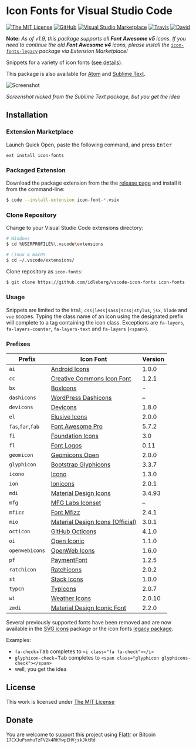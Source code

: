# Icon Fonts for Visual Studio Code

[![The MIT License](https://flat.badgen.net/badge/license/MIT/orange)](http://opensource.org/licenses/MIT)
[![GitHub](https://flat.badgen.net/github/release/idleberg/vscode-icon-fonts)](https://github.com/idleberg/vscode-icon-fonts/releases)
[![Visual Studio Marketplace](https://vsmarketplacebadge.apphb.com/installs-short/idleberg.icon-fonts.svg?style=flat-square)](https://marketplace.visualstudio.com/items?itemName=idleberg.icon-fonts)
[![Travis](https://flat.badgen.net/travis/idleberg/vscode-icon-fonts)](https://travis-ci.org/idleberg/vscode-icon-fonts)
[![David](https://flat.badgen.net/david/dev/idleberg/vscode-icon-fonts)](https://david-dm.org/idleberg/vscode-icon-fonts?type=dev)

**Note:** *As of v1.9, this package supports all __Font Awesome v5__ icons. If you need to continue the old __Font Awesome v4__ icons, please install the* [`icon-fonts-legacy`](https://github.com/idleberg/vscode-icon-fonts-legacy) *package via Extension Marketplace!*

Snippets for a variety of icon fonts ([see details](https://github.com/idleberg/vscode-icon-fonts#prefixes)).

This package is also available for [Atom](https://github.com/idleberg/atom-icon-fonts) and [Sublime Text](https://github.com/idleberg/sublime-icon-fonts).

![Screenshot](https://raw.githubusercontent.com/idleberg/vscode-icon-fonts/master/images/screenshot.gif)

*Screenshot nicked from the Sublime Text package, but you get the idea*

## Installation

### Extension Marketplace

Launch Quick Open, paste the following command, and press <kbd>Enter</kbd>

`ext install icon-fonts`

### Packaged Extension

Download the package extension from the the [release page](https://github.com/idleberg/vscode-icon-fonts/releases) and install it from the command-line:

```bash
$ code --install-extension icon-font-*.vsix
```

### Clone Repository

Change to your Visual Studio Code extensions directory:

```bash
# Windows
$ cd %USERPROFILE%\.vscode\extensions

# Linux & macOS
$ cd ~/.vscode/extensions/
```

Clone repository as `icon-fonts`:

```bash
$ git clone https://github.com/idleberg/vscode-icon-fonts icon-fonts
```

### Usage

Snippets are limited to the `html`, `css|less|sass|scss|stylus`, `jsx`, `blade` and `vue` scopes. Typing the class name of an icon using the designated prefix will complete to a tag containing the icon class. Exceptions are `fa-layers`, `fa-layers-counter`, `fa-layers-text` and `fa-layers` (`<span>`).

### Prefixes

Prefix            | Icon Font                               | Version
------------------|-----------------------------------------|--------
`ai`              | [Android Icons][ai]                     | 1.0.0
`cc`              | [Creative Commons Icon Font][cc]        | 1.2.1
`bx`              | [BoxIcons][bx]                          | -
`dashicons`       | [WordPress Dashicons][dashicons]        | –
`devicons`        | [Devicons][devicons]                    | 1.8.0
`el`              | [Elusive Icons][el]                     | 2.0.0
`fas`,`far`,`fab` | [Font Awesome Pro][fa]                  | 5.7.2
`fi`              | [Foundation Icons][fi]                  | 3.0
`fl`              | [Font Logos][fl]                        | 0.11
`geomicon`        | [Geomicons Open][geomicon]              | 2.0.0
`glyphicon`       | [Bootstrap Glyphicons][glyphicon]       | 3.3.7
`icono`           | [Icono][icono]                          | 1.3.0
`ion`             | [Ionicons][ion]                         | 2.0.1
`mdi`             | [Material Design Icons][mdi]            | 3.4.93
`mfg`             | [MFG Labs Iconset][mfg]                 | –
`mfizz`           | [Font Mfizz][mfizz]                     | 2.4.1
`mio`             | [Material Design Icons (Official)][mio] | 3.0.1
`octicon`         | [GitHub Octicons][octicon]              | 4.1.0
`oi`              | [Open Iconic][oi]                       | 1.1.0
`openwebicons`    | [OpenWeb Icons][openwebicons]           | 1.6.0
`pf`              | [PaymentFont][pf]                       | 1.2.5
`ratchicon`       | [Ratchicons][ratchicon]                 | 2.0.2
`st`              | [Stack Icons][st]                       | 1.0.0
`typcn`           | [Typicons][typcn]                       | 2.0.7
`wi`              | [Weather Icons][wi]                     | 2.0.10
`zmdi`            | [Material Design Iconic Font][zmdi]     | 2.2.0

Several previously supported fonts have been removed and are now available in the [SVG icons](https://github.com/idleberg/vscode-svg-icons) package or the icon fonts [legacy package](https://github.com/idleberg/vscode-icon-fonts-legacy).

Examples:

* `fa-check`+<kbd>Tab</kbd> completes to `<i class="fa fa-check"></i>`
* `glyphicon-check`+<kbd>Tab</kbd> completes to `<span class="glyphicon glyphicons-check"></span>`
* well, you get the idea

## License

This work is licensed under [The MIT License](https://opensource.org/licenses/MIT)

## Donate

You are welcome to support this project using [Flattr](https://flattr.com/submit/auto?user_id=idleberg&url=https://github.com/idleberg/vscode-icon-fonts) or Bitcoin `17CXJuPsmhuTzFV2k4RKYwpEHVjskJktRd`

[ai]: https://github.com/opoloo/androidicons
[bx]: https://github.com/atisawd/boxicons
[cc]: https://github.com/cc-icons/cc-icons
[dashicons]: https://github.com/WordPress/dashicons
[devicons]: https://github.com/vorillaz/devicons
[el]: https://github.com/reduxframework/Elusive-Icons
[fa]: https://github.com/FortAwesome/Font-Awesome-Pro
[fi]: https://github.com/zurb/foundation-icons
[fl]: https://github.com/Lukas-W/font-linux
[geomicon]: https://github.com/jxnblk/geomicons-open
[glyphicon]: https://github.com/twbs/bootstrap/tree/v3.3.7
[icono]: https://github.com/saeedalipoor/icono
[ion]: https://github.com/driftyco/ionicons
[mdi]: https://github.com/Templarian/MaterialDesign-Webfont
[mfg]: https://github.com/MfgLabs/mfglabs-iconset
[mfizz]: https://github.com/fizzed/font-mfizz
[mio]: https://github.com/google/material-design-icons
[octicon]: https://github.com/primer/octicons/tree/v4.1.0
[oi]: https://github.com/iconic/open-iconic
[openwebicons]: https://github.com/pfefferle/openwebicons
[pf]: https://github.com/vendocrat/PaymentFont
[ratchicon]: http://github.com/twbs/ratchet
[st]: https://github.com/parkerbennett/stackicons
[typcn]: https://github.com/stephenhutchings/typicons.font
[wi]: https://github.com/erikflowers/weather-icons
[zmdi]: https://github.com/zavoloklom/material-design-iconic-font
